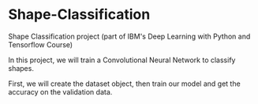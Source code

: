 # Shape-Classification
Shape Classification project (part of IBM's Deep Learning with Python and Tensorflow Course)


In this project, we will train a Convolutional Neural Network to classify shapes. 

First, we will create the dataset object, then train our model and get the accuracy on the validation data.
